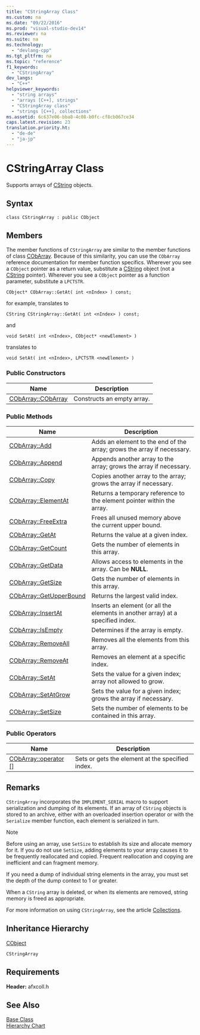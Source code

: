 ```yaml
---
title: "CStringArray Class"
ms.custom: na
ms.date: "09/22/2016"
ms.prod: "visual-studio-dev14"
ms.reviewer: na
ms.suite: na
ms.technology: 
  - "devlang-cpp"
ms.tgt_pltfrm: na
ms.topic: "reference"
f1_keywords: 
  - "CStringArray"
dev_langs: 
  - "C++"
helpviewer_keywords: 
  - "string arrays"
  - "arrays [C++], strings"
  - "CStringArray class"
  - "strings [C++], collections"
ms.assetid: 6c637e06-bba8-4c08-b0fc-cf8cb067ce34
caps.latest.revision: 23
translation.priority.ht: 
  - "de-de"
  - "ja-jp"
---
```

# CStringArray Class
Supports arrays of [CString](../VS_csharp/using-cstring.md) objects.  
  
## Syntax  
  
```  
class CStringArray : public CObject  
```  
  
## Members  
 The member functions of `CStringArray` are similar to the member functions of class [CObArray](../VS_csharp/cobarray-class.md). Because of this similarity, you can use the `CObArray` reference documentation for member function specifics. Wherever you see a `CObject` pointer as a return value, substitute a [CString](../VS_csharp/using-cstring.md) object (not a [CString](../VS_csharp/using-cstring.md) pointer). Wherever you see a `CObject` pointer as a function parameter, substitute a `LPCTSTR`.  
  
 `CObject* CObArray::GetAt( int <nIndex> ) const;`  
  
 for example, translates to  
  
 `CString CStringArray::GetAt( int <nIndex> ) const;`  
  
 and  
  
 `void SetAt( int <nIndex>, CObject* <newElement> )`  
  
 translates to  
  
 `void SetAt( int <nIndex>, LPCTSTR <newElement> )`  
  
### Public Constructors  
  
|Name|Description|  
|----------|-----------------|  
|[CObArray::CObArray](../VS_csharp/cobarray-class.md#cobarray__cobarray)|Constructs an empty array.|  
  
### Public Methods  
  
|Name|Description|  
|----------|-----------------|  
|[CObArray::Add](../VS_csharp/cobarray-class.md#cobarray__add)|Adds an element to the end of the array; grows the array if necessary.|  
|[CObArray::Append](../VS_csharp/cobarray-class.md#cobarray__append)|Appends another array to the array; grows the array if necessary.|  
|[CObArray::Copy](../VS_csharp/cobarray-class.md#cobarray__copy)|Copies another array to the array; grows the array if necessary.|  
|[CObArray::ElementAt](../VS_csharp/cobarray-class.md#cobarray__elementat)|Returns a temporary reference to the element pointer within the array.|  
|[CObArray::FreeExtra](../VS_csharp/cobarray-class.md#cobarray__freeextra)|Frees all unused memory above the current upper bound.|  
|[CObArray::GetAt](../VS_csharp/cobarray-class.md#cobarray__getat)|Returns the value at a given index.|  
|[CObArray::GetCount](../VS_csharp/cobarray-class.md#cobarray__getcount)|Gets the number of elements in this array.|  
|[CObArray::GetData](../VS_csharp/cobarray-class.md#cobarray__getdata)|Allows access to elements in the array. Can be **NULL**.|  
|[CObArray::GetSize](../VS_csharp/cobarray-class.md#cobarray__getsize)|Gets the number of elements in this array.|  
|[CObArray::GetUpperBound](../VS_csharp/cobarray-class.md#cobarray__getupperbound)|Returns the largest valid index.|  
|[CObArray::InsertAt](../VS_csharp/cobarray-class.md#cobarray__insertat)|Inserts an element (or all the elements in another array) at a specified index.|  
|[CObArray::IsEmpty](../VS_csharp/cobarray-class.md#cobarray__isempty)|Determines if the array is empty.|  
|[CObArray::RemoveAll](../VS_csharp/cobarray-class.md#cobarray__removeall)|Removes all the elements from this array.|  
|[CObArray::RemoveAt](../VS_csharp/cobarray-class.md#cobarray__removeat)|Removes an element at a specific index.|  
|[CObArray::SetAt](../VS_csharp/cobarray-class.md#cobarray__setat)|Sets the value for a given index; array not allowed to grow.|  
|[CObArray::SetAtGrow](../VS_csharp/cobarray-class.md#cobarray__setatgrow)|Sets the value for a given index; grows the array if necessary.|  
|[CObArray::SetSize](../VS_csharp/cobarray-class.md#cobarray__setsize)|Sets the number of elements to be contained in this array.|  
  
### Public Operators  
  
|Name|Description|  
|----------|-----------------|  
|[CObArray::operator &#91;&#93;](../VS_csharp/cobarray-class.md#cobarray__operator_at)|Sets or gets the element at the specified index.|  
  
## Remarks  
 `CStringArray` incorporates the `IMPLEMENT_SERIAL` macro to support serialization and dumping of its elements. If an array of `CString` objects is stored to an archive, either with an overloaded insertion operator or with the `Serialize` member function, each element is serialized in turn.  
  
> [!NOTE]
>  Before using an array, use `SetSize` to establish its size and allocate memory for it. If you do not use `SetSize`, adding elements to your array causes it to be frequently reallocated and copied. Frequent reallocation and copying are inefficient and can fragment memory.  
  
 If you need a dump of individual string elements in the array, you must set the depth of the dump context to 1 or greater.  
  
 When a `CString` array is deleted, or when its elements are removed, string memory is freed as appropriate.  
  
 For more information on using `CStringArray`, see the article [Collections](../VS_csharp/collections.md).  
  
## Inheritance Hierarchy  
 [CObject](../VS_csharp/cobject-class.md)  
  
 `CStringArray`  
  
## Requirements  
 **Header:** afxcoll.h  
  
## See Also  
 [Base Class](../VS_csharp/cobject-class.md)   
 [Hierarchy Chart](../VS_csharp/hierarchy-chart.md)